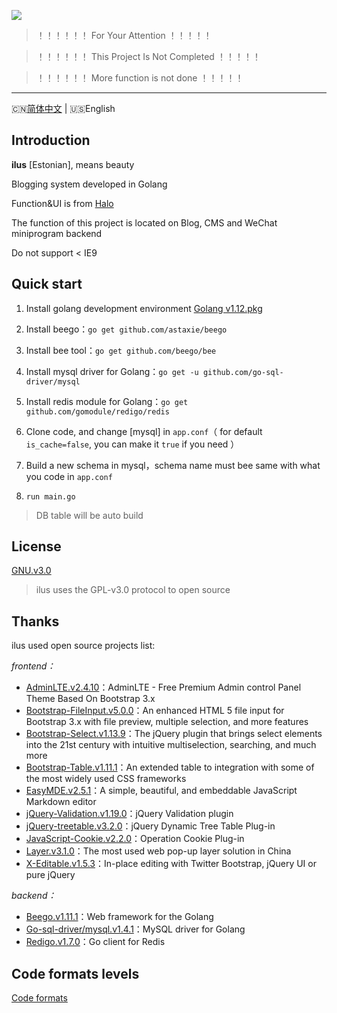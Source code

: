 ![](http://image.igerm.cn/img/20190325095035.png)

> ！！！！！！ For Your Attention  ！！！！！

> ！！！！！！ This Project Is Not Completed  ！！！！！

> ！！！！！！ More function is not done  ！！！！！

------------------------------
🇨🇳[简体中文](README.md) | 🇺🇸English

## Introduction

**ilus** [Estonian], means beauty 

Blogging system developed in Golang

Function&UI is from [Halo](https://github.com/halo-dev/halo)

The function of this project is located on Blog, CMS and WeChat miniprogram backend

Do not support < IE9

## Quick start

1. Install golang development environment [Golang v1.12.pkg](https://dl.google.com/go/go1.12.darwin-amd64.pkg)

2. Install beego：`go get github.com/astaxie/beego`

3. Install bee tool：`go get github.com/beego/bee`

4. Install mysql driver for Golang：`go get -u github.com/go-sql-driver/mysql`

5. Install redis module for Golang：`go get github.com/gomodule/redigo/redis`

6. Clone code, and change [mysql] in `app.conf`（ for default `is_cache=false`, you can make it `true` if you need ）

7. Build a new schema in mysql，schema name must bee same with what you code in `app.conf`

8. `run main.go`

>DB table will be auto build

## License

[GNU.v3.0](https://github.com/wellmoonloft/ilus/blob/master/LICENSE)

> ilus uses the GPL-v3.0 protocol to open source

## Thanks

ilus used open source projects list:

*frontend：*

- [AdminLTE.v2.4.10](https://github.com/ColorlibHQ/AdminLTE)：AdminLTE - Free Premium Admin control Panel Theme Based On Bootstrap 3.x
- [Bootstrap-FileInput.v5.0.0](https://github.com/kartik-v/bootstrap-fileinput)：An enhanced HTML 5 file input for Bootstrap 3.x with file preview, multiple selection, and more features
- [Bootstrap-Select.v1.13.9](https://github.com/snapappointments/bootstrap-select)：The jQuery plugin that brings select elements into the 21st century with intuitive multiselection, searching, and much more
- [Bootstrap-Table.v1.11.1](https://github.com/wenzhixin/bootstrap-table)：An extended table to integration with some of the most widely used CSS frameworks
- [EasyMDE.v2.5.1](https://github.com/Ionaru/easy-markdown-editor)：A simple, beautiful, and embeddable JavaScript Markdown editor
- [jQuery-Validation.v1.19.0](https://github.com/jquery-validation/jquery-validation)：jQuery Validation plugin
- [jQuery-treetable.v3.2.0](https://github.com/ludo/jquery-treetable)：jQuery Dynamic Tree Table Plug-in
- [JavaScript-Cookie.v2.2.0](https://github.com/js-cookie/js-cookie)：Operation Cookie Plug-in
- [Layer.v3.1.0](https://github.com/sentsin/layer)：The most used web pop-up layer solution in China 
- [X-Editable.v1.5.3](https://github.com/vitalets/x-editable)：In-place editing with Twitter Bootstrap, jQuery UI or pure jQuery


*backend：*

- [Beego.v1.11.1](https://github.com/astaxie/beego)：Web framework for the Golang
- [Go-sql-driver/mysql.v1.4.1](https://github.com/go-sql-driver/mysql)：MySQL driver for Golang
- [Redigo.v1.7.0](https://github.com/gomodule/redigo)：Go client for Redis

## Code formats levels
[Code formats](https://goreportcard.com/report/github.com/wellmoonloft/ilus)


